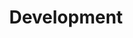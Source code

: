 ---
layout: flarecast
title: Development
group: Development

data:
    panels:
        - title: "Development Overview"
          content: "FlareCast is an open-source project that welcomes contributions from developers of all skill levels. The project is primarily written in C++ and uses the Visual Studio development environment."
        - title: "Getting Started"
          content: "To get started with FlareCast development:

          1. Fork the repository on GitHub
          2. Clone your fork to your local machine
          3. Set up the development environment by installing Visual Studio 2022 with C++ desktop development components
          4. Build the project following the instructions on the Home page
          5. Make your changes or improvements
          6. Submit a pull request to the main repository

          The project follows standard C++ coding conventions. Please ensure your code is well-commented and includes appropriate tests."
        - title: "Current Focus Areas"
          content: "FlareCast development is currently focused on:

          - Improving controller compatibility
          - Enhancing the overlay system
          - Adding support for more games
          - Performance optimization
          - UI improvements
          
          If you're interested in contributing to any of these areas, check the GitHub issues page for specific tasks or create a new issue to discuss your ideas."
        - title: "Building Custom Themes"
          content: "FlareCast supports custom themes that can be created using the Theme Creator tool. Themes are defined in JSON format and can be shared with the community.

          To create a custom theme:
          1. Use the [Theme Creator](/pages/flarecast/theme-creator) to design your theme
          2. Download the generated JSON file
          3. Place the file in the 'themes' folder in your FlareCast installation directory
          4. Select your theme from the settings menu in FlareCast

          Theme files can be shared with other users by distributing the JSON file."
        - title: "Join the Community"
          content: "Join the FlareCast development community:

          - Discord: Soda Arcade Discord Server
          - GitHub: Submit issues and pull requests
          - Wiki: Contribute to documentation
          
          We welcome developers of all experience levels, as well as testers, designers, and documentation writers."
---